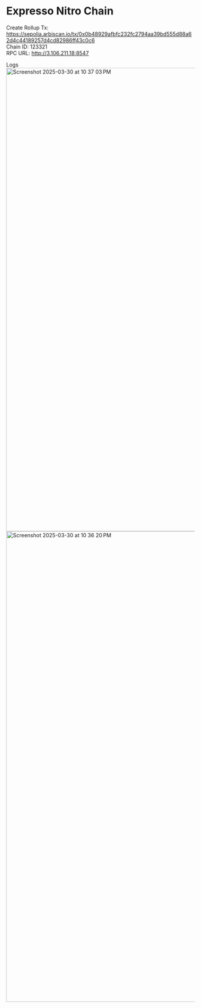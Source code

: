 # Expresso Nitro Chain

Create Rollup Tx: https://sepolia.arbiscan.io/tx/0x0b48929afbfc232fc2794aa39bd555d88a62d4c44189257d4cd82986ff43c0c6 <br>
Chain ID: 123321 <br>
RPC URL: http://3.106.211.18:8547

Logs
<img width="1238" alt="Screenshot 2025-03-30 at 10 37 03 PM" src="https://github.com/user-attachments/assets/ec08fc16-dce2-40e9-863d-035b3e8c10dc" />
<img width="1257" alt="Screenshot 2025-03-30 at 10 36 20 PM" src="https://github.com/user-attachments/assets/d599b811-223e-4f56-a2dd-770443a4e79d" />

